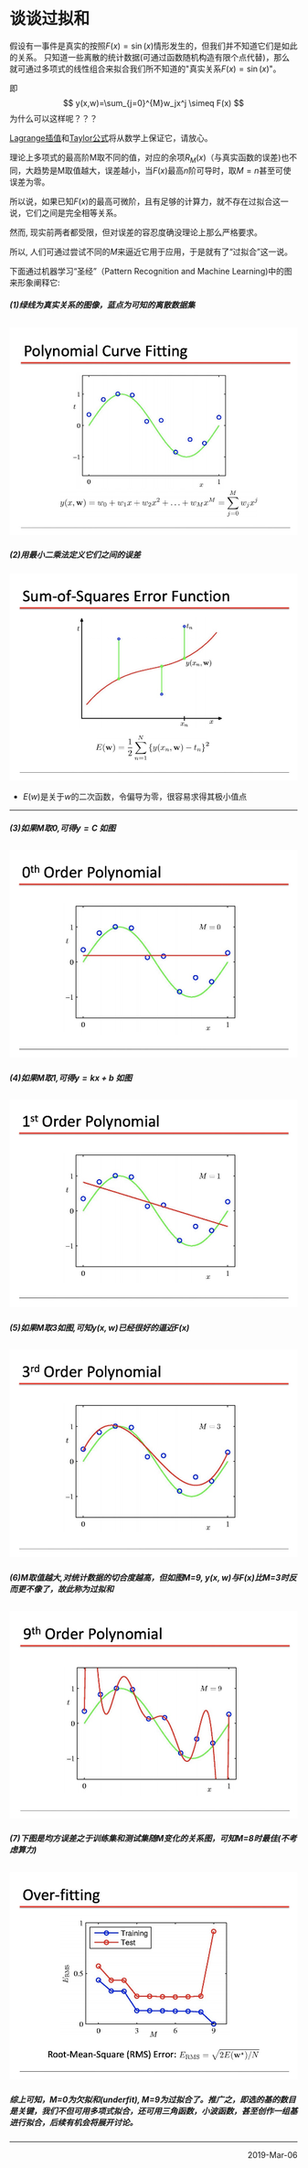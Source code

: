 # 谈谈过拟和
假设有一事件是真实的按照$F(x)=\sin(x)$情形发生的，但我们并不知道它们是如此的关系。
只知道一些离散的统计数据(可通过函数随机构造有限个点代替)，那么就可通过多项式的线性组合来拟合我们所不知道的"真实关系$F(x)=\sin(x)$"。

即
$$
y(x,w)=\sum_{j=0}^{M}w_jx^j \simeq F(x)
$$
为什么可以这样呢？？？

[Lagrange插值]()和[Taylor公式]()将从数学上保证它，请放心。

理论上多项式的最高阶M取不同的值，对应的余项$R_M(x)$（与真实函数的误差)也不同，大趋势是M取值越大，误差越小，当$F(x)$最高$n$阶可导时，取$M=n$甚至可使误差为零。

所以说，如果已知$F(x)$的最高可微阶，且有足够的计算力，就不存在过拟合这一说，它们之间是完全相等关系。

然而, 现实前两者都受限，但对误差的容忍度确没理论上那么严格要求。

所以, 人们可通过尝试不同的$M$来逼近它用于应用，于是就有了“过拟合”这一说。

下面通过机器学习“圣经”（Pattern Recognition and Machine Learning)中的图来形象阐释它:
##### (1)绿线为真实关系的图像，蓝点为可知的离散数据集 
![pl](1.jpg ':size=400*247')
---
##### (2)用最小二乘法定义它们之间的误差
![p2](2.jpg ':size=400*247')
- $E(w)$是关于$w$的二次函数，令偏导为零，很容易求得其极小值点
---
##### (3)如果M取0,可得$y=C$ 如图
![p2](3.jpg ':size=400*247')
---
##### (4)如果M取1,可得$y=kx+b$ 如图
![p2](4.jpg ':size=400*247')
---
##### (5)如果M取3如图,可知$y(x,w)$已经很好的逼近$F(x)$
![p2](5.jpg ':size=400*247')
---
##### (6)M取值越大,对统计数据的切合度越高，但如图M=9, $y(x,w)$与$F(x)$比M=3时反而更不像了，故此称为过拟和
![p2](6.jpg ':size=400*247')
---
##### (7)下图是均方误差之于训练集和测试集随M变化的关系图，可知M=8时最佳(不考虑算力)
![p2](7.jpg ':size=400*247')
---

##### 综上可知，M=0为欠拟和(underfit), M=9为过拟合了。推广之，即选的基的数目是关键，我们不但可用多项式拟合，还可用三角函数，小波函数，甚至创作一组基进行拟合，后续有机会将展开讨论。

--- 
<div style="text-align: right"> 2019-Mar-06 </div>
